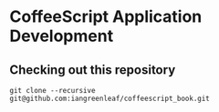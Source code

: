 # CoffeeScript Application Development #

## Checking out this repository ##

    git clone --recursive git@github.com:iangreenleaf/coffeescript_book.git
